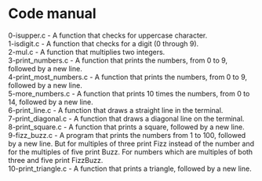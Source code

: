 # Code manual
0-isupper.c - A function that checks for uppercase character.  
1-isdigit.c - A function that checks for a digit (0 through 9).  
2-mul.c - A function that multiplies two integers.  
3-print_numbers.c - A function that prints the numbers, from 0 to 9, followed by a new line.  
4-print_most_numbers.c - A function that prints the numbers, from 0 to 9, followed by a new line.  
5-more_numbers.c - A function that prints 10 times the numbers, from 0 to 14, followed by a new line.  
6-print_line.c - A function that draws a straight line in the terminal.  
7-print_diagonal.c - A function that draws a diagonal line on the terminal.  
8-print_square.c - A function that prints a square, followed by a new line.  
9-fizz_buzz.c - A program that prints the numbers from 1 to 100, followed by a new line. But for multiples of three print Fizz instead of the number and for the multiples of five print Buzz. For numbers which are multiples of both three and five print FizzBuzz.  
10-print_triangle.c - A function that prints a triangle, followed by a new line.  